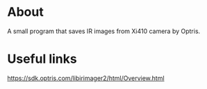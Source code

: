 # About

A small program that saves IR images from Xi410 camera by Optris.

# Useful links

https://sdk.optris.com/libirimager2/html/Overview.html